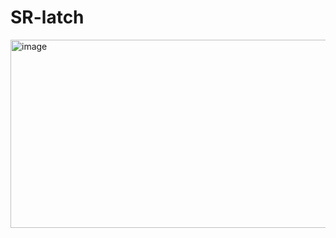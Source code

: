 # SR-latch
<img width="661" height="301" alt="image" src="https://github.com/user-attachments/assets/1ac142b0-a095-4ec8-8700-dbd50d421c80" />
